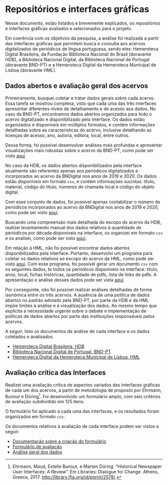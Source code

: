 # Repositórios e interfaces gráficas

Nesse documento, estão listados e brevemente explicados, os repositórios e interfaces gráficas avaliados e selecionados para o projeto.

Em coerência com os objetivos da pesquisa, a análise foi realizada a partir das interfaces gráficas que permitem busca e consulta aos acervos digitalizados de periódicos de língua portuguesa, sendo eles: Hemeroteca Digital Brasileira, da Fundação Biblioteca Nacional do Brasil (doravante HDB), a Biblioteca Nacional Digital, da Biblioteca Nacional de Portugal (doravante BND-PT) e a Hemeroteca Digital da Hemeroteca Municipal de Lisboa (doravante HML).

## Dados abertos e avaliação geral dos acervos

Primeiramente, busquei coletar e tratar dados gerais sobre cada acervo. Essa tarefa se mostrou complexa, visto que cada uma das três interfaces apresentar diferentes níveis de detalhamento e de acesso aos dados. No caso da BND-PT, encontramos dados abertos organizados para todo o acervo digitalizado e disponibilizado pela interface. Os dados estão organizados e disponíveis em múltiplos formatos, e contém informações detalhadas sobre as características do acervo, inclusive detalhando as licenças de acesso, ano, autoria, editora, local, entre outros.

Dessa forma, foi possível desenvolver análises mais profundas e apresentar visualizações mais robustas sobre o acervo da BND-PT, como pode ser visto [aqui](./BND-PT/escopo.ipynb)

No caso da HDB, os dados abertos disponibilizados pela interface atualmente são referentes apenas aos periódicos digitalizados e incorporados ao acervo da BNDigital nos anos de 2019 e 2020. Os dados estão disponíveis em formato `csv`, e contém informações sucintas: título, material, código do título, números de chamada local e código do objeto digital.

Com esse conjunto de dados, foi possível apenas contabilizar o número de periódicos incorporados ao acervo da BNDigital nos anos de 2019 e 2020, como pode ser visto [aqui](./BND-BR/escopo.ipynb).

Buscando uma compreensão mais detalhada do escopo do acervo da HDB, realizei levantamento manual dos dados relativos à quantidade de periódicos por década disponíveis na interface, os organizei em formato `csv` e os analisei, como pode ser visto [aqui](./BND-BR/escopo.ipynb).    

Em relação à HML, não foi possível encontrar dados abertos disponibilizados pela interface. Portanto, desenvolvi um programa para coletar os dados relativos ao escopo do acervo da HML, como pode ser visto [aqui](./HML/scrapper.ipynb). Com esse programa, foi possível gerar um documento `csv` com os seguintes dados, te todos os periódicos disponíveis na interface: título, anos, local, fichas históricas, quantidade de pdfs, lista de links de pdfs. A apresentação e análise desses dados pode ser vista [aqui](./HML/escopo.ipynb).

Por conseguinte, não foi possível realizar análises detalhadas de forma isonômica entre os três acervos. A ausência de uma política de dados abertos no padrão adotado pela BND-PT, por parte da HDB e da HML impõe limites à análise e à visualização dos dados. Ao mesmo tempo que explicita a necessidade urgente sobre o debate e implementação de políticas de dados abertos por parte das instituições responsáveis pelos acervos.

A seguir, listo os documentos de análise de cada interface e os dados coletados e analisados.

- [Hemeroteca Digital Brasileira, HDB](/repositorios/BND-BR/escopo.ipynb)
- [Biblioteca Nacional Digital de Portugal, BND-PT](/repositorios/BND-PT/escopo.ipynb)
- [Hemeroteca Digital da Hemeroteca Municipal de Lisboa, HML](/repositorios/HML/escopo.ipynb)

## Avaliação crítica das Interfaces

Realizei uma avaliação crítica de aspectos variados das interfaces gráficas de cada um dos acervos, a partir de metodologia de proposto por Ehrmann, Bunout e Düring[^1]. Foi desenvolvido um formulário amplo, com seis critérios de avaliação subdividido em 125 itens.

O formulário foi aplicado a cada uma das interfaces, e os resultados foram organizados em formato `csv`.

Os documentos relativos à avaliação de cada interface podem ser vistos a seguir:

- [Documentação sobre a criação do formulário](/AVA_INTERFACES/criterios_ava.md)
- [Formulário de avaliação](/AVA_INTERFACES/form_criterios.csv)
- [Análise geral dos dados](/AVA_INTERFACES/interfaces_analise.ipynb)

[^1]: Ehrmann, Maud, Estelle Bunout, e Marten Düring. “Historical Newspaper User Interfaces: A Review”. Em Libraries: Dialogue for Change. Athens, Greece, 2017. http://library.ifla.org/id/eprint/2578/.